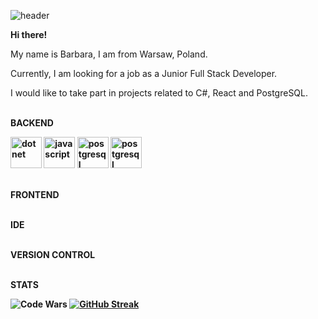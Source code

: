 ![header](https://github.com/BarbaraPorebska/BarbaraPorebska/assets/111875975/4749201a-4214-4017-b8d0-c1caf4815f84)

<b> Hi there! </b> 

My name is Barbara, I am from Warsaw, Poland.

Currently, I am looking for a job as a Junior Full Stack Developer.

I would like to take part in projects related to C#, React and PostgreSQL.



<br><b>BACKEND</br>

<img src="https://github.com/BarbaraPorebska/BarbaraPorebska/assets/111875975/e61bfe0c-0166-410b-a495-151110429ea0" alt="dotnet" width="50" height="50">
<img src="https://github.com/BarbaraPorebska/BarbaraPorebska/assets/111875975/3a0cec06-b4e1-426d-b66e-d7889640b5d5" alt="javascript" width="50" height="50">
<img src="https://github.com/BarbaraPorebska/BarbaraPorebska/assets/111875975/4e1288d9-1ef6-4266-be48-1f4b47dfd725" alt="postgresql" width="50" height="50">
<img src="https://github.com/BarbaraPorebska/BarbaraPorebska/assets/111875975/3412f845-4cfd-4480-9df9-fc249001a70b" alt="postgresql" width="50" height="50">







<br> FRONTEND </br>



<br> IDE </br>



<br> VERSION CONTROL </br>



<br> STATS </br>

![Code Wars](https://www.codewars.com/users/BarbaraPorebska/badges/large)
<a href="https://git.io/streak-stats"><img src="https://github-readme-streak-stats.herokuapp.com?user=BarbaraPorebska&theme=dark" alt="GitHub Streak" /></a>
<!--
**BarbaraPorebska/BarbaraPorebska** is a ✨ _special_ ✨ repository because its `README.md` (this file) appears on your GitHub profile.

Here are some ideas to get you started:

- 🔭 I’m currently working on ...
- 🌱 I’m currently learning ...
- 👯 I’m looking to collaborate on ...
- 🤔 I’m looking for help with ...
- 💬 Ask me about ...
- 📫 How to reach me: ...
- 😄 Pronouns: ...
- ⚡ Fun fact: ...
-->
